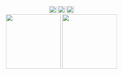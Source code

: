 <center>
    <img src="https://img.shields.io/github/followers/panyu97py" style="height: 20px" />
    <img src="https://img.shields.io/github/stars/panyu97py" style="height: 20px" />
    <img src="https://visitor-badge.laobi.icu/badge?page_id=panyu97py.blog.README.md" style="height: 20px" />
</center>


<center>
    <img src="https://github-readme-stats.vercel.app/api?username=panyu97py&theme=dark&show_icons=true"
        style="height: 150px" />
    <img src="https://github-readme-stats.vercel.app/api/top-langs/?username=panyu97py&layout=compact&theme=dark"
        style="height: 150px" />
</center>
